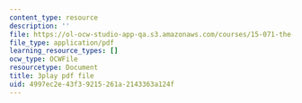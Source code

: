 ```yaml
---
content_type: resource
description: ''
file: https://ol-ocw-studio-app-qa.s3.amazonaws.com/courses/15-071-the-analytics-edge-spring-2017/4997ec2e43f39215261a2143363a124f_j9sl8e7wLnc.pdf
file_type: application/pdf
learning_resource_types: []
ocw_type: OCWFile
resourcetype: Document
title: 3play pdf file
uid: 4997ec2e-43f3-9215-261a-2143363a124f
---
```

